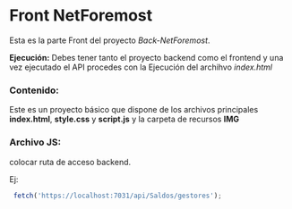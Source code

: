 # Front NetForemost

Esta es la parte Front del proyecto *Back-NetForemost*.

**Ejecución:** Debes tener tanto el proyecto backend como el frontend y una vez ejecutado el API procedes con la Ejecución del archihvo *index.html*

### Contenido:
 Este es un proyecto básico que dispone de los archivos principales **index.html**, **style.css** y **script.js** y la carpeta de recursos **IMG**

 ### Archivo JS:
 colocar ruta de acceso backend.
 
 Ej:

 ```js
  fetch('https://localhost:7031/api/Saldos/gestores');
 ```
